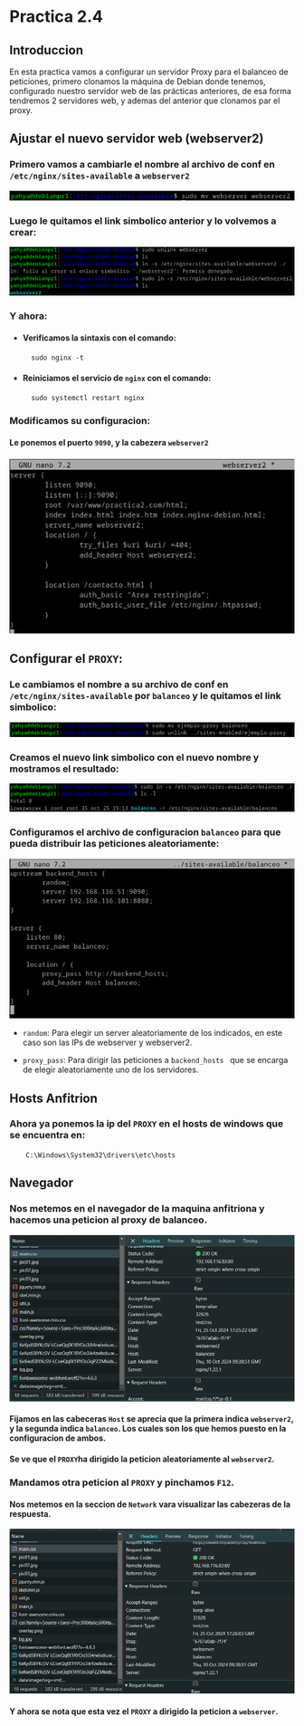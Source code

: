 # Practica 2.4

## Introduccion
 En esta practica vamos a configurar un servidor Proxy para el balanceo de peticiones, primero clonamos la máquina de Debian donde tenemos, configurado nuestro servidor web de las prácticas anteriores, de esa forma tendremos 2 servidores web, y ademas del anterior que clonamos par el proxy.


## Ajustar el nuevo servidor web (webserver2)

### Primero vamos a cambiarle el nombre al archivo de conf en ```/etc/nginx/sites-available``` a ```webserver2``` <br>


![01_cambiamos_elnombre_del_conf](assets/01_cambiamos_nombre_conf.png)


### Luego le quitamos el link simbolico anterior y lo volvemos a crear:

![02_cambiar_conf_8080.png](assets/02_unlink_ln-s.png)

### Y ahora:
* #### Verificamos la sintaxis con el comando:
        sudo nginx -t
* #### Reiniciamos el servicio de ```nginx``` con el comando:
        sudo systemctl restart nginx

### Modificamos su configuracion:

#### Le ponemos el puerto ```9090```, y la cabezera ```webserver2```

![03_borrar_link_simbolico_antiguo.png](assets/03_conf_webserver2.png)


## Configurar el ```PROXY```:

### Le cambiamos el nombre a su archivo de conf en ```/etc/nginx/sites-available``` por ```balanceo``` y le quitamos el link simbolico:

![png](assets/04_mv_unlink_proxy.png)

### Creamos el nuevo link simbolico con el nuevo nombre y mostramos el resultado:

![png](assets/05_ln-s_ls-l.png)

### Configuramos el archivo de configuracion ```balanceo``` para que pueda distribuir las peticiones **aleatoriamente**:

![5_Nuevo_link](assets/06_conf_proxy_balanceo.png) <br>

- ```random```: Para elegir un server aleatoriamente de los indicados, en este caso son las IPs de webserver y webserver2.

- ```proxy_pass```: Para dirigir las peticiones a ```backend_hosts ``` que se encarga de elegir aleatoriamente uno de los servidores.

## Hosts Anfitrion
### Ahora ya ponemos la ip del ```PROXY``` en el hosts de windows que se encuentra en:
        C:\Windows\System32\drivers\etc\hosts


## Navegador

### Nos metemos en el navegador de la maquina anfitriona y hacemos una peticion al proxy de balanceo.

![png](assets/07_Host_header_chrome.png)

#### Fijamos en las cabeceras ```Host``` se aprecia que la primera indica ```webserver2```, y la segunda indica ```balanceo```. Los cuales son los que hemos puesto en la configuracion de ambos.

#### Se ve que el ```PROXY```ha dirigido la peticion aleatoriamente al ```webserver2```.


### Mandamos otra peticion al ```PROXY``` y pinchamos ```F12```.

#### Nos metemos en la seccion de ```Network``` vara visualizar las cabezeras de la respuesta.

![png](assets/08_Host_header_chrome_webserver.png)

#### Y ahora se nota que esta vez el ```PROXY``` a dirigido la peticion a ```webserver```.
